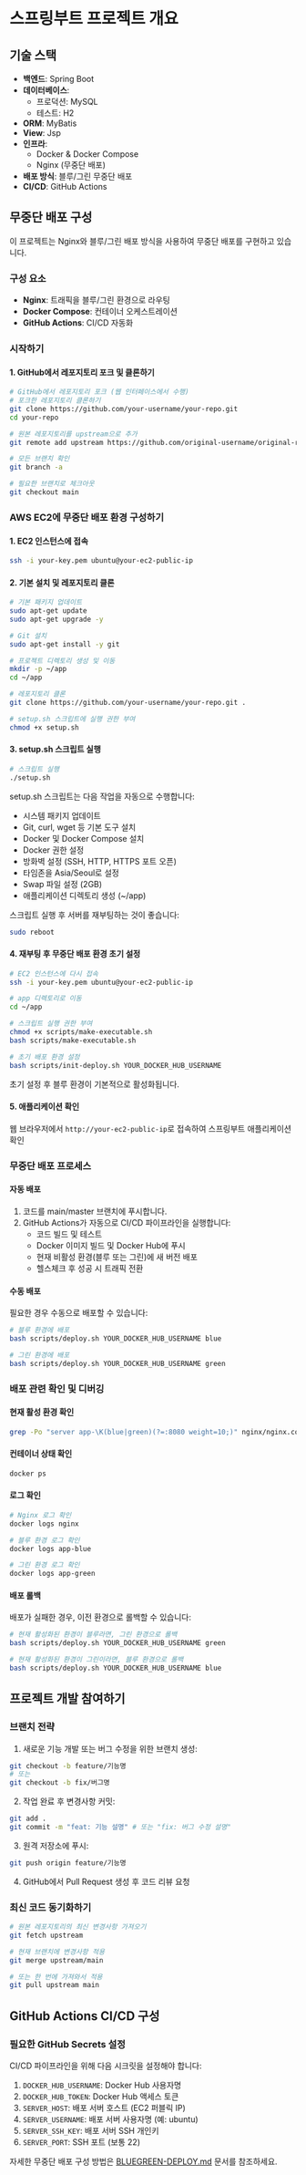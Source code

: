 # 스프링부트 프로젝트 개요

## 기술 스택
- **백엔드**: Spring Boot
- **데이터베이스**: 
  - 프로덕션: MySQL
  - 테스트: H2
- **ORM**: MyBatis
- **View**: Jsp
- **인프라**: 
  - Docker & Docker Compose
  - Nginx (무중단 배포)
- **배포 방식**: 블루/그린 무중단 배포
- **CI/CD**: GitHub Actions

## 무중단 배포 구성

이 프로젝트는 Nginx와 블루/그린 배포 방식을 사용하여 무중단 배포를 구현하고 있습니다.

### 구성 요소
- **Nginx**: 트래픽을 블루/그린 환경으로 라우팅
- **Docker Compose**: 컨테이너 오케스트레이션
- **GitHub Actions**: CI/CD 자동화

### 시작하기

#### 1. GitHub에서 레포지토리 포크 및 클론하기
```bash
# GitHub에서 레포지토리 포크 (웹 인터페이스에서 수행)
# 포크한 레포지토리 클론하기
git clone https://github.com/your-username/your-repo.git
cd your-repo

# 원본 레포지토리를 upstream으로 추가
git remote add upstream https://github.com/original-username/original-repo.git

# 모든 브랜치 확인
git branch -a

# 필요한 브랜치로 체크아웃
git checkout main
```

### AWS EC2에 무중단 배포 환경 구성하기

#### 1. EC2 인스턴스에 접속
```bash
ssh -i your-key.pem ubuntu@your-ec2-public-ip
```

#### 2. 기본 설치 및 레포지토리 클론
```bash
# 기본 패키지 업데이트
sudo apt-get update
sudo apt-get upgrade -y

# Git 설치
sudo apt-get install -y git

# 프로젝트 디렉토리 생성 및 이동
mkdir -p ~/app
cd ~/app

# 레포지토리 클론
git clone https://github.com/your-username/your-repo.git .

# setup.sh 스크립트에 실행 권한 부여
chmod +x setup.sh
```

#### 3. setup.sh 스크립트 실행
```bash
# 스크립트 실행
./setup.sh
```

setup.sh 스크립트는 다음 작업을 자동으로 수행합니다:
- 시스템 패키지 업데이트
- Git, curl, wget 등 기본 도구 설치
- Docker 및 Docker Compose 설치
- Docker 권한 설정
- 방화벽 설정 (SSH, HTTP, HTTPS 포트 오픈)
- 타임존을 Asia/Seoul로 설정
- Swap 파일 설정 (2GB)
- 애플리케이션 디렉토리 생성 (~/app)

스크립트 실행 후 서버를 재부팅하는 것이 좋습니다:
```bash
sudo reboot
```

#### 4. 재부팅 후 무중단 배포 환경 초기 설정
```bash
# EC2 인스턴스에 다시 접속
ssh -i your-key.pem ubuntu@your-ec2-public-ip

# app 디렉토리로 이동
cd ~/app

# 스크립트 실행 권한 부여
chmod +x scripts/make-executable.sh
bash scripts/make-executable.sh

# 초기 배포 환경 설정
bash scripts/init-deploy.sh YOUR_DOCKER_HUB_USERNAME
```

초기 설정 후 블루 환경이 기본적으로 활성화됩니다.

#### 5. 애플리케이션 확인
웹 브라우저에서 `http://your-ec2-public-ip`로 접속하여 스프링부트 애플리케이션 확인

### 무중단 배포 프로세스

#### 자동 배포
1. 코드를 main/master 브랜치에 푸시합니다.
2. GitHub Actions가 자동으로 CI/CD 파이프라인을 실행합니다:
   - 코드 빌드 및 테스트
   - Docker 이미지 빌드 및 Docker Hub에 푸시
   - 현재 비활성 환경(블루 또는 그린)에 새 버전 배포
   - 헬스체크 후 성공 시 트래픽 전환

#### 수동 배포
필요한 경우 수동으로 배포할 수 있습니다:

```bash
# 블루 환경에 배포
bash scripts/deploy.sh YOUR_DOCKER_HUB_USERNAME blue

# 그린 환경에 배포
bash scripts/deploy.sh YOUR_DOCKER_HUB_USERNAME green
```

### 배포 관련 확인 및 디버깅

#### 현재 활성 환경 확인
```bash
grep -Po "server app-\K(blue|green)(?=:8080 weight=10;)" nginx/nginx.conf
```

#### 컨테이너 상태 확인
```bash
docker ps
```

#### 로그 확인
```bash
# Nginx 로그 확인
docker logs nginx

# 블루 환경 로그 확인
docker logs app-blue

# 그린 환경 로그 확인
docker logs app-green
```

#### 배포 롤백
배포가 실패한 경우, 이전 환경으로 롤백할 수 있습니다:

```bash
# 현재 활성화된 환경이 블루라면, 그린 환경으로 롤백
bash scripts/deploy.sh YOUR_DOCKER_HUB_USERNAME green

# 현재 활성화된 환경이 그린이라면, 블루 환경으로 롤백
bash scripts/deploy.sh YOUR_DOCKER_HUB_USERNAME blue
```

## 프로젝트 개발 참여하기

### 브랜치 전략
1. 새로운 기능 개발 또는 버그 수정을 위한 브랜치 생성:
```bash
git checkout -b feature/기능명
# 또는
git checkout -b fix/버그명
```

2. 작업 완료 후 변경사항 커밋:
```bash
git add .
git commit -m "feat: 기능 설명" # 또는 "fix: 버그 수정 설명"
```

3. 원격 저장소에 푸시:
```bash
git push origin feature/기능명
```

4. GitHub에서 Pull Request 생성 후 코드 리뷰 요청

### 최신 코드 동기화하기
```bash
# 원본 레포지토리의 최신 변경사항 가져오기
git fetch upstream

# 현재 브랜치에 변경사항 적용
git merge upstream/main

# 또는 한 번에 가져와서 적용
git pull upstream main
```

## GitHub Actions CI/CD 구성

### 필요한 GitHub Secrets 설정

CI/CD 파이프라인을 위해 다음 시크릿을 설정해야 합니다:

1. `DOCKER_HUB_USERNAME`: Docker Hub 사용자명
2. `DOCKER_HUB_TOKEN`: Docker Hub 액세스 토큰
3. `SERVER_HOST`: 배포 서버 호스트 (EC2 퍼블릭 IP)
4. `SERVER_USERNAME`: 배포 서버 사용자명 (예: ubuntu)
5. `SERVER_SSH_KEY`: 배포 서버 SSH 개인키
6. `SERVER_PORT`: SSH 포트 (보통 22)

자세한 무중단 배포 구성 방법은 [BLUEGREEN-DEPLOY.md](BLUEGREEN-DEPLOY.md) 문서를 참조하세요.
